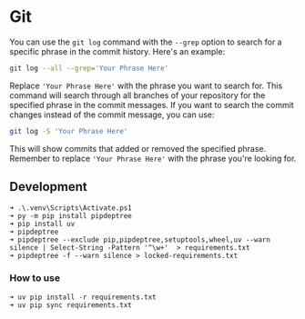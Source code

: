 # Git

You can use the `git log` command with the `--grep` option to search for a specific phrase in the commit history. Here's an example:

```bash
git log --all --grep='Your Phrase Here'
```

Replace `'Your Phrase Here'` with the phrase you want to search for. This command will search through all branches of your repository for the specified phrase in the commit messages. If you want to search the commit changes instead of the commit message, you can use:

```bash
git log -S 'Your Phrase Here'
```

This will show commits that added or removed the specified phrase. Remember to replace `'Your Phrase Here'` with the phrase you're looking for.

## Development

```pwsh
➜ .\.venv\Scripts\Activate.ps1
➜ py -m pip install pipdeptree
➜ pip install uv
➜ pipdeptree 
➜ pipdeptree --exclude pip,pipdeptree,setuptools,wheel,uv --warn silence | Select-String -Pattern '^\w+'  > requirements.txt
➜ pipdeptree -f --warn silence > locked-requirements.txt

```

### How to use

```pwsh
➜ uv pip install -r requirements.txt
➜ uv pip sync requirements.txt
```
